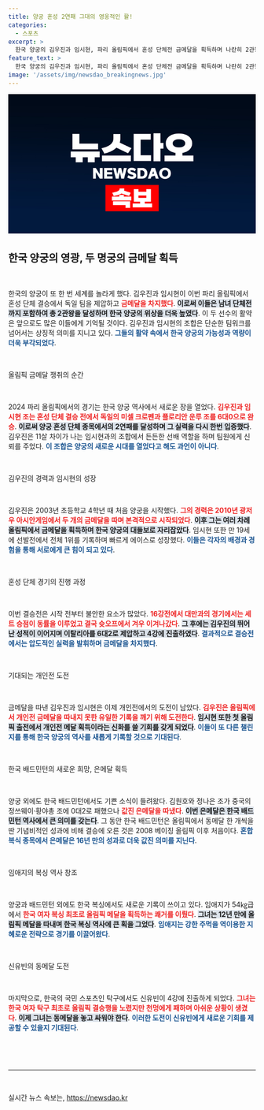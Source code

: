 ```yaml
---
title: 양궁 혼성 2연패 그대의 영웅적인 활!
categories:
  - 스포츠
excerpt: >
  한국 양궁의 김우진과 임시현, 파리 올림픽에서 혼성 단체전 금메달을 획득하며 나란히 2관왕에 올랐다. 두 선수는 남녀 단체전에서도 금메달을 따내며 한국의 영광을 이끌었다. 이제 개인전에서도 금메달 도전에 나선다.
feature_text: >
  한국 양궁의 김우진과 임시현, 파리 올림픽에서 혼성 단체전 금메달을 획득하며 나란히 2관왕에 올랐다. 두 선수는 남녀 단체전에서도 금메달을 따내며 한국의 영광을 이끌었다. 이제 개인전에서도 금메달 도전에 나선다.
image: '/assets/img/newsdao_breakingnews.jpg'
---
```


<p><img src="/assets/img/newsdao_breakingnews.jpg" alt="bookingtag 속보" /></p>

<h2 data-ke-size="size26">한국 양궁의 영광, 두 명궁의 금메달 획득</h2>

<p data-ke-size="size16">&nbsp;</p>

<p>한국의 양궁이 또 한 번 세계를 놀라게 했다. 김우진과 임시현이 이번 파리 올림픽에서 혼성 단체 결승에서 독일 팀을 제압하고 <b><span style="color: #ee2323;">금메달을 차지했다</span></b>. <b><span style="background-color: #21538527;">이로써 이들은 남녀 단체전까지 포함하여 총 2관왕을 달성하며 한국 양궁의 위상을 더욱 높였다</span></b>. 이 두 선수의 활약은 앞으로도 많은 이들에게 기억될 것이다. 김우진과 임시현의 조합은 단순한 팀워크를 넘어서는 상징적 의미를 지니고 있다. <b><span style="color: #1a5490;">그들의 활약 속에서 한국 양궁의 가능성과 역량이 더욱 부각되었다</span></b>.</p>

<p data-ke-size="size16">&nbsp;</p>

<p>올림픽 금메달 쟁취의 순간</p>

<p data-ke-size="size16">&nbsp;</p>

<p>2024 파리 올림픽에서의 경기는 한국 양궁 역사에서 새로운 장을 열었다. <b><span style="color: #ee2323;">김우진과 임시현 조는 혼성 단체 결승 전에서 독일의 미셀 크로펜과 플로리안 운루 조를 6대0으로 완승</span></b>. <b><span style="background-color: #21538527;">이로써 양궁 혼성 단체 종목에서의 2연패를 달성하며 그 실력을 다시 한번 입증했다</span></b>. 김우진은 11살 차이가 나는 임시현과의 조합에서 든든한 선배 역할을 하며 팀원에게 신뢰를 주었다. <b><span style="color: #1a5490;">이 조합은 양궁의 새로운 시대를 열었다고 해도 과언이 아니다</span></b>.</p>

<p data-ke-size="size16">&nbsp;</p>

<p>김우진의 경력과 임시현의 성장</p>

<p data-ke-size="size16">&nbsp;</p>

<p>김우진은 2003년 초등학교 4학년 때 처음 양궁을 시작했다. <b><span style="color: #ee2323;">그의 경력은 2010년 광저우 아시안게임에서 두 개의 금메달을 따며 본격적으로 시작되었다</span></b>. <b><span style="background-color: #21538527;">이후 그는 여러 차례 올림픽에서 금메달을 획득하며 한국 양궁의 대들보로 자리잡았다</span></b>. 임시현 또한 만 19세에 선발전에서 전체 1위를 기록하며 빠르게 에이스로 성장했다. <b><span style="color: #1a5490;">이들은 각자의 배경과 경험을 통해 서로에게 큰 힘이 되고 있다</span></b>.</p>

<p data-ke-size="size16">&nbsp;</p>

<p>혼성 단체 경기의 진행 과정</p>

<p data-ke-size="size16">&nbsp;</p>

<p>이번 결승전은 시작 전부터 불안한 요소가 많았다. <b><span style="color: #ee2323;">16강전에서 대만과의 경기에서는 세트 승점이 동률을 이루었고 결국 슛오프에서 겨우 이겨나갔다</span></b>. <b><span style="background-color: #21538527;">그 후에는 김우진의 뛰어난 성적이 이어지며 이탈리아를 6대2로 제압하고 4강에 진출하였다</span></b>. <b><span style="color: #1a5490;">결과적으로 결승전에서는 압도적인 실력을 발휘하며 금메달을 차지했다</span></b>.</p>

<p data-ke-size="size16">&nbsp;</p>

<p>기대되는 개인전 도전</p>

<p data-ke-size="size16">&nbsp;</p>

<p>금메달을 따낸 김우진과 임시현은 이제 개인전에서의 도전이 남았다. <b><span style="color: #ee2323;">김우진은 올림픽에서 개인전 금메달을 따내지 못한 유일한 기록을 깨기 위해 도전한다</span></b>. <b><span style="background-color: #21538527;">임시현 또한 첫 올림픽 출전에서 개인전 메달 획득이라는 신화를 쓸 기회를 갖게 되었다</span></b>. <b><span style="color: #1a5490;">이들이 또 다른 챌린지를 통해 한국 양궁의 역사를 새롭게 기록할 것으로 기대된다</span></b>.</p>

<p data-ke-size="size16">&nbsp;</p>

<p>한국 배드민턴의 새로운 희망, 은메달 획득</p>

<p data-ke-size="size16">&nbsp;</p>

<p>양궁 외에도 한국 배드민턴에서도 기쁜 소식이 들려왔다. 김원호와 정나은 조가 중국의 정쓰웨이·황야총 조에 0대2로 패했으나 <b><span style="color: #ee2323;">값진 은메달을 따냈다</span></b>. <b><span style="background-color: #21538527;">이번 은메달은 한국 배드민턴 역사에서 큰 의미를 갖는다</span></b>. 그 동안 한국 배드민턴은 올림픽에서 동메달 한 개씩을 딴 기념비적인 성과에 비해 결승에 오른 것은 2008 베이징 올림픽 이후 처음이다. <b><span style="color: #1a5490;">혼합 복식 종목에서 은메달은 16년 만의 성과로 더욱 값진 의미를 지닌다</span></b>.</p>

<p data-ke-size="size16">&nbsp;</p>

<p>임애지의 복싱 역사 창조</p>

<p data-ke-size="size16">&nbsp;</p>

<p>양궁과 배드민턴 외에도 한국 복싱에서도 새로운 기록이 쓰이고 있다. 임애지가 54㎏급에서 <b><span style="color: #ee2323;">한국 여자 복싱 최초로 올림픽 메달을 획득하는 쾌거를 이뤘다</span></b>. <b><span style="background-color: #21538527;">그녀는 12년 만에 올림픽 메달을 따내며 한국 복싱 역사에 큰 획을 그었다</span></b>. <b><span style="color: #1a5490;">임애지는 강한 주먹을 역이용한 지혜로운 전략으로 경기를 이끌어왔다</span></b>.</p>

<p data-ke-size="size16">&nbsp;</p>

<p>신유빈의 동메달 도전 </p>

<p data-ke-size="size16">&nbsp;</p>

<p>마지막으로, 한국의 국민 스포츠인 탁구에서도 신유빈이 4강에 진출하게 되었다. <b><span style="color: #ee2323;">그녀는 한국 여자 탁구 최초로 올림픽 결승행을 노렸지만 천멍에게 패하며 아쉬운 상황이 생겼다</span></b>. <b><span style="background-color: #21538527;">이제 그녀는 동메달을 놓고 싸워야 한다</span></b>. <b><span style="color: #1a5490;">이러한 도전이 신유빈에게 새로운 기회를 제공할 수 있을지 기대된다</span></b>.</p>

<p data-ke-size="size16">&nbsp;</p>

<p data-ke-size="size16">&nbsp;</p>

<hr>

<p data-ke-size="size16">&nbsp;</p>
실시간 뉴스 속보는, <a href="https://newsdao.kr" rel="dofollow">https://newsdao.kr</a>


